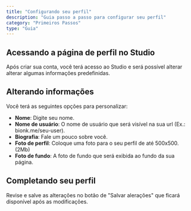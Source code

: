 ```yaml
---
title: "Configurando seu perfil"
description: "Guia passo a passo para configurar seu perfil"
category: "Primeiros Passos"
type: "Guia"
---
```


## Acessando a página de perfil no Studio

Após criar sua conta, você terá acesso ao Studio e será possível alterar alterar algumas informações predefinidas.

## Alterando informações

Você terá as seguintes opções para personalizar:

- **Nome**: Digite seu nome.
- **Nome de usuário**: O nome de usuário que será visível na sua url (Ex.: bionk.me/seu-user).
- **Biografia**: Fale um pouco sobre você.
- **Foto de perfil**: Coloque uma foto para o seu perfil de até 500x500. (2Mb)
- **Foto de fundo**: A foto de fundo que será exibida ao fundo da sua página.

## Completando seu perfil

Revise e salve as alterações no botão de "Salvar alerações" que ficará disponível após as modificações.
